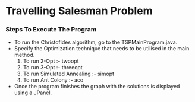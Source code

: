 # **Travelling Salesman Problem** #

### Steps To Execute The Program ###
- To run the Christofides algorithm, go to the TSPMainProgram.java.
- Specify the Optimization technique that needs to be utilised in the main method. 
    1. To run 2-Opt :- twoopt
    2. To run 3-Opt :- threeopt
    3. To run Simulated Annealing :- simopt
    4. To run Ant Colony :- aco
- Once the program finishes the graph with the solutions is displayed using a JPanel.
